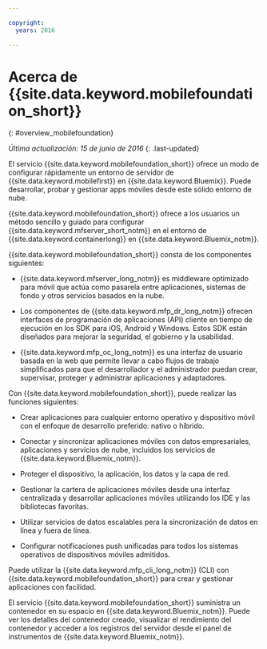 ```yaml
---

copyright:
  years: 2016

---
```


#	Acerca de {{site.data.keyword.mobilefoundation_short}}
{: #overview_mobilefoundation}

*Última actualización: 15 de junio de 2016*
{: .last-updated}

El servicio {{site.data.keyword.mobilefoundation_short}} ofrece un modo de configurar rápidamente un entorno de servidor de
{{site.data.keyword.mobilefirst}} en {{site.data.keyword.Bluemix}}. Puede desarrollar, probar y gestionar apps móviles desde este sólido entorno de nube.

{{site.data.keyword.mobilefoundation_short}} ofrece a los usuarios un método sencillo y guiado para configurar
{{site.data.keyword.mfserver_short_notm}} en el entorno de {{site.data.keyword.containerlong}} en {{site.data.keyword.Bluemix_notm}}.

{{site.data.keyword.mobilefoundation_short}} consta de los componentes siguientes:

*	{{site.data.keyword.mfserver_long_notm}} es middleware optimizado para móvil que actúa como pasarela entre aplicaciones, sistemas de fondo y otros servicios basados en la nube.

*	Los componentes de {{site.data.keyword.mfp_dr_long_notm}} ofrecen interfaces de programación de aplicaciones (API) cliente en tiempo de ejecución en los SDK para iOS, Android y Windows. Estos SDK están diseñados para mejorar la seguridad, el gobierno y la usabilidad.

*	{{site.data.keyword.mfp_oc_long_notm}} es una interfaz de usuario basada en la web que permite llevar a cabo flujos de trabajo simplificados para que el desarrollador y el administrador puedan crear, supervisar, proteger y administrar aplicaciones y adaptadores.

Con {{site.data.keyword.mobilefoundation_short}}, puede realizar las funciones siguientes:

*	Crear aplicaciones para cualquier entorno operativo y dispositivo móvil con el enfoque de desarrollo preferido: nativo o híbrido.

*	Conectar y sincronizar aplicaciones móviles con datos empresariales, aplicaciones y servicios de nube, incluidos los servicios de {{site.data.keyword.Bluemix_notm}}.

*	Proteger el dispositivo, la aplicación, los datos y la capa de red.

*	Gestionar la cartera de aplicaciones móviles desde una interfaz centralizada y desarrollar aplicaciones móviles utilizando los IDE y las bibliotecas favoritas. 

*	Utilizar servicios de datos escalables pera la sincronización de datos en línea y fuera de línea.

*	Configurar notificaciones push unificadas para todos los sistemas operativos de dispositivos móviles admitidos.

Puede utilizar la {{site.data.keyword.mfp_cli_long_notm}} (CLI) con {{site.data.keyword.mobilefoundation_short}} para crear y gestionar aplicaciones con facilidad.

El servicio {{site.data.keyword.mobilefoundation_short}} suministra un contenedor en su espacio en
{{site.data.keyword.Bluemix_notm}}. Puede ver los detalles del contenedor creado, visualizar el rendimiento del contenedor y acceder a los registros del servidor desde el panel de instrumentos de {{site.data.keyword.Bluemix_notm}}.
